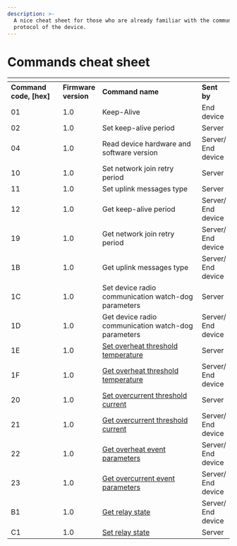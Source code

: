 ```yaml
---
description: >-
  A nice cheat sheet for those who are already familiar with the communication
  protocol of the device.
---
```


# Commands cheat sheet



<table data-header-hidden><thead><tr><th width="140.66666666666669"></th><th></th><th width="379"></th><th></th></tr></thead><tbody><tr><td><strong>Command code, [hex]</strong></td><td><strong>Firmware version</strong></td><td><strong>Command name</strong></td><td><strong>Sent by</strong></td></tr><tr><td>01</td><td>1.0</td><td>Keep-Alive</td><td>End device</td></tr><tr><td>02</td><td>1.0</td><td>Set keep-alive period</td><td>Server</td></tr><tr><td>04</td><td>1.0</td><td>Read device hardware and software version</td><td>Server/ End device</td></tr><tr><td>10</td><td>1.0</td><td>Set network join retry period</td><td>Server</td></tr><tr><td>11</td><td>1.0</td><td>Set uplink messages type</td><td>Server</td></tr><tr><td>12</td><td>1.0</td><td>Get keep-alive period</td><td>Server/ End device</td></tr><tr><td>19</td><td>1.0</td><td>Get network join retry period</td><td>Server/ End device</td></tr><tr><td>1B</td><td>1.0</td><td>Get uplink messages type</td><td>Server/ End device</td></tr><tr><td>1C</td><td>1.0</td><td>Set device radio communication watch-dog parameters</td><td>Server</td></tr><tr><td>1D</td><td>1.0</td><td>Get device radio communication watch-dog parameters</td><td>Server/ End device</td></tr><tr><td>1E</td><td>1.0</td><td><a href="overheat-and-overcurrent-protection.md#set">Set overheat threshold temperature</a></td><td>Server</td></tr><tr><td>1F</td><td>1.0</td><td><a href="overheat-and-overcurrent-protection.md#get">Get overheat threshold temperature</a></td><td>Server/ End device</td></tr><tr><td>20</td><td>1.0</td><td><a href="overheat-and-overcurrent-protection.md#set-1">Set overcurrent threshold current</a></td><td>Server</td></tr><tr><td>21</td><td>1.0</td><td><a href="overheat-and-overcurrent-protection.md#get-1">Get overcurrent threshold current</a></td><td>Server/ End device</td></tr><tr><td>22</td><td>1.0</td><td><a href="overheat-and-overcurrent-protection.md#get-2">Get overheat event parameters</a></td><td>Server/ End device</td></tr><tr><td>23</td><td>1.0</td><td><a href="overheat-and-overcurrent-protection.md#get-3">Get overcurrent event parameters</a></td><td>Server/ End device</td></tr><tr><td>B1</td><td>1.0</td><td><a href="relay-state.md#get">Get relay state</a></td><td>Server/ End device</td></tr><tr><td>C1</td><td>1.0</td><td><a href="relay-state.md#set">Set relay state</a></td><td>Server</td></tr></tbody></table>
